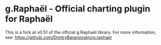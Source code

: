 g.Raphaël - Official charting plugin for Raphaël
=========

This is a fork at v0.51 of the official g.Raphaël library. For more information, see: https://github.com/DmitryBaranovskiy/g.raphael